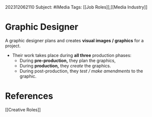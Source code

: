 202312062110
Subject: #iMedia
Tags: [[Job Roles]],[[Media Industry]]

# Graphic Designer

A graphic designer plans and creates **visual images / graphics** for a project.

- Their work takes place during **all three** production phases:
	- During **pre-production,** they plan the graphics,
	- During **production,** they *create* the graphics.
	- During post-production, they *test / make amendments* to the graphic.



# **References**

[[Creative Roles]]

